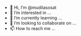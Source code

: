 - 👋 Hi, I’m @mudilasosat
- 👀 I’m interested in ...
- 🌱 I’m currently learning ...
- 💞️ I’m looking to collaborate on ...
- 📫 How to reach me ...

<!---
mudilasosat/mudilasosat is a ✨ special ✨ repository because its `README.md` (this file) appears on your GitHub profile.
You can click the Preview link to take a look at your changes.
--->
